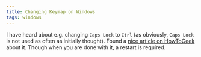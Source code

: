 ```yaml
---
title: Changing Keymap on Windows
tags: windows
---
```


I have heard about e.g. changing `Caps Lock` to `Ctrl` (as obviously, `Caps Lock` is not used as often as initially thought).
Found a [nice article on HowToGeek](https://www.howtogeek.com/howto/windows-vista/map-any-key-to-any-key-on-windows-xp-vista/) about it.
Though when you are done with it, a restart is required.
